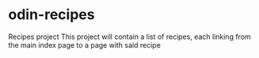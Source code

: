 # odin-recipes
Recipes project
This project will contain a list of recipes, each linking from the main 
index page to a page with said recipe
